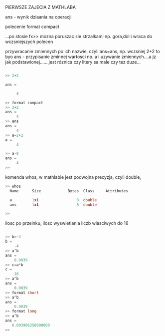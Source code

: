 PIERWSZE ZAJECIA Z MATHLABA

ans - wynik dziaania na operacji

polecenie format compact

...po stosie fx>> mozna poruszac sie strzalkami np. gora,dol i wraca do wczsniejszych polecen 

przywracanie zmiennych po ich nazwie, czyli ans=ans, np. wczsniej 2+2 to byo ans - przypisanie zminnej wartosci np. a 
i uzywanie zmiennych....a jz jak podstawionej.......jest róznica czy litery sa male czy tez duze...

```c

>> 2+2

ans =

     4

>> format compact
>> 2+2
ans =
     4
>> ans
ans =
     4
>> a=2+2
a =
     4

>> a-8
ans =
    -4
>> 

```

komenda whos, w mathlabie jest podwojna precyzja, czyli double,

```c
>> whos
  Name      Size            Bytes  Class     Attributes

  a         1x1                 8  double              
  ans       1x1                 8  double              

>> 

```
ilosc po przeinku, ilosc wyswietlania liczb wlasciwych do 16

```c

>> b=-4
b =
    -4
>> a^b
ans =
    0.0039
>> c=a*b
c =
   -16
>> a^b
ans =
    0.0039
>> format short
>> a^b
ans =
    0.0039
>> format long
>> a^b
ans =
   0.003906250000000
>> 

```


